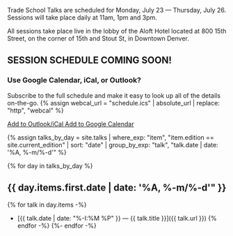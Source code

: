 Trade School Talks are scheduled for Monday, July 23 &mdash; Thursday, July 26. Sessions will take place daily at 11am, 1pm and 3pm. 

All sessions take place live in the lobby of the Aloft Hotel located at 800 15th Street, on the corner of 15th and Stout St, in Downtown Denver.

## SESSION SCHEDULE COMING SOON!

### Use Google Calendar, iCal, or Outlook?
Subscribe to the full schedule and make it easy to look up all of the details on-the-go.
{% assign webcal_url = "schedule.ics" | absolute_url | replace: "http", "webcal" %}

<a class="calendar-button" href="{{ webcal_url }}">
  <i class="fa fa-calendar" aria-hidden="true"></i>
  Add to Outlook/iCal
</a>
<a class="calendar-button" href="http://www.google.com/calendar/render?cid={{ webcal_url }}" target="_blank">
  <i class="fa fa-calendar" aria-hidden="true"></i>
  Add to Google Calendar
</a>

{% assign talks_by_day = site.talks | where_exp: "item", "item.edition == site.current_edition" | sort: "date" | group_by_exp: "talk", "talk.date | date: '%A, %-m/%-d'" %}

{% for day in talks_by_day %}

## {{ day.items.first.date | date: '%A, %-m/%-d'" }}
{% for talk in day.items -%}
- [{{ talk.date | date: "%-I:%M %P" }} &mdash; {{ talk.title }}]({{ talk.url }})
{% endfor -%}
{%- endfor -%}
